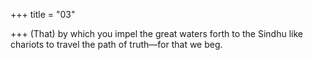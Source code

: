 +++
title = "03"

+++
(That) by which you impel the great waters forth to the Sindhu like  chariots
to travel the path of truth—for that we beg.